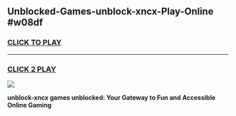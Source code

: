 
## Unblocked-Games-unblock-xncx-Play-Online #w08df
<h3>
<a href="https://news.freeplayer.one?title=unblock-xncx&ref=3">CLICK TO PLAY</a></h3>
<hr>

<h3>
<a href="https://news.freeplayer.one?title=unblock-xncx&ref=3">CLICK 2 PLAY</a>
  
</h3>

<a href="https://news.freeplayer.one?title=unblock-xncx&ref=3"><img src="https://clearcache.store/games.png"></a>


**unblock-xncx games unblocked: Your Gateway to Fun and Accessible Online Gaming**
